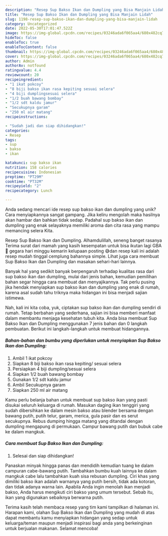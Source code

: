 ```yaml
---
description: "Resep Sup Bakso Ikan dan Dumpling yang Bisa Manjain Lidah"
title: "Resep Sup Bakso Ikan dan Dumpling yang Bisa Manjain Lidah"
slug: 1198-resep-sup-bakso-ikan-dan-dumpling-yang-bisa-manjain-lidah
category: Uncategorized
date: 2022-05-30T17:01:47.522Z
image: https://img-global.cpcdn.com/recipes/03246ada6f065aa4/680x482cq70/sup-bakso-ikan-dan-dumpling-foto-resep-utama.jpg
hideToc: false
enableToc: true
enableTocContent: false
thumbnail: https://img-global.cpcdn.com/recipes/03246ada6f065aa4/680x482cq70/sup-bakso-ikan-dan-dumpling-foto-resep-utama.jpg
cover: https://img-global.cpcdn.com/recipes/03246ada6f065aa4/680x482cq70/sup-bakso-ikan-dan-dumpling-foto-resep-utama.jpg
author: Admin
authorAv: notfound
ratingvalue: 4.4
reviewcount: 20
recipeingredient:
- "1 ikat pokcoy"
- "8 biji bakso ikan rasa kepiting sesuai selera"
- "4 biji dumplingsesuai selera"
- "1/2 buah bawang bombay"
- "1/2 sdt kaldu jamur"
- "Secukupnya garam"
- "250 ml air matang"
recipeinstructions:

- "Sudah jadi dan siap dihidangkan!"
categories:
- Resep
tags:
- sup
- bakso
- ikan

katakunci: sup bakso ikan 
nutrition: 158 calories
recipecuisine: Indonesian
preptime: "PT29M"
cooktime: "PT32M"
recipeyield: "2"
recipecategory: Lunch

---
```





Anda sedang mencari ide resep sup bakso ikan dan dumpling yang unik? Cara menyiapkannya sangat gampang. Jika keliru mengolah maka hasilnya akan hambar dan bahkan tidak sedap. Padahal sup bakso ikan dan dumpling yang enak selayaknya memiliki aroma dan cita rasa yang mampu memancing selera Kita.





Resep Sup Bakso Ikan dan Dumpling. Alhamdulillah, seneng banget rasanya Terima surat dari mamah yang kasih kesempatan untuk bisa ikutan lagi GBA🤗 gegara hari minggu kemarin kelupaan posting 😅dan resep kali ini adalah resep mudah tinggal cemplung bahannya simple. Lihat juga cara membuat Sup Bakso Ikan dan Dumpling dan masakan sehari-hari lainnya.

Banyak hal yang sedikit banyak berpengaruh terhadap kualitas rasa dari sup bakso ikan dan dumpling, mulai dari jenis bahan, kemudian pemilihan bahan segar hingga cara membuat dan menyajikannya. Tak perlu pusing jika hendak menyiapkan sup bakso ikan dan dumpling yang enak di rumah, karena asal sudah tahu triknya maka hidangan ini bisa menjadi sajian istimewa.






Nah, kali ini kita coba, yuk, ciptakan sup bakso ikan dan dumpling sendiri di rumah. Tetap berbahan yang sederhana, sajian ini bisa memberi manfaat dalam membantu menjaga kesehatan tubuh kita. Anda bisa membuat Sup Bakso Ikan dan Dumpling menggunakan 7 jenis bahan dan 0 langkah pembuatan. Berikut ini langkah-langkah untuk membuat hidangannya.

<!--inarticleads1-->

##### Bahan-bahan dan bumbu yang diperlukan untuk menyiapkan Sup Bakso Ikan dan Dumpling:

1. Ambil 1 ikat pokcoy
1. Siapkan 8 biji bakso ikan rasa kepiting/ sesuai selera
1. Persiapkan 4 biji dumpling/sesuai selera
1. Siapkan 1/2 buah bawang bombay
1. Gunakan 1/2 sdt kaldu jamur
1. Ambil Secukupnya garam
1. Siapkan 250 ml air matang


Kamu perlu belanja bahan untuk membuat sup bakso ikan yang pasti disukai seluruh keluarga di rumah. Masukan daging ikan tenggiri yang sudah dibersihkan ke dalam mesin bakso atau blender bersama dengan bawang putih, putih telur, garam, merica, gula pasir dan es serut secukupnya. Rebus dumping hingga matang yang ditandai dengan dumpling mengapung di permukaan. Campur bawang putih dan bubuk cabe ke dalam mangkuk. 

<!--inarticleads2-->

##### Cara membuat Sup Bakso Ikan dan Dumpling:


1. Selesai dan siap dihidangkan!

Panaskan minyak hingga panas dan mendidih kemudian tuang ke dalam campuran cabe-bawang putih. Tambahkan bumbu kuah lainnya ke dalam mangkuk cabe lalu tambahkan kuah sisa rebusan dumpling. Ciri khas yang dimiliki bakso ikan adalah warnanya yang putih bersih, tidak ada kotoran, dan tidak adanya warna lain. Apabila Anda ingin menolah ikan menjadi bakso, Anda harus mengikuti ciri bakso yang umum tersebut. Sebab itu, ikan yang digunakan sebaiknya berwarna putih. 

Terima kasih telah membaca resep yang tim kami tampilkan di halaman ini. Harapan kami, olahan Sup Bakso Ikan dan Dumpling yang mudah di atas dapat membantu kamu menyiapkan hidangan yang sedap untuk keluarga/teman maupun menjadi inspirasi bagi anda yang berkeinginan untuk berjualan makanan. Selamat mencoba!
